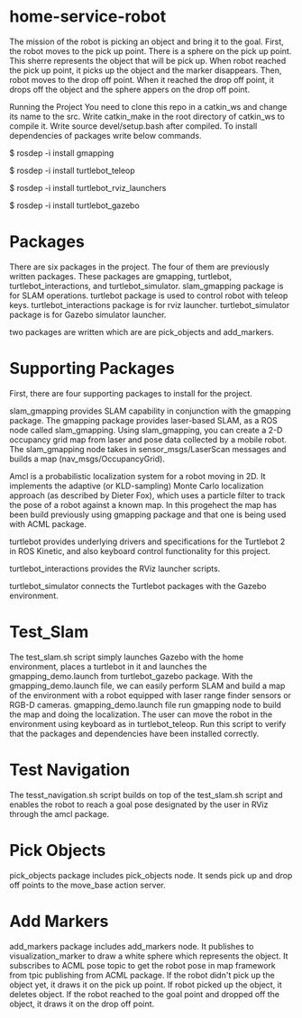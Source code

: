 # home-service-robot
 The mission of the robot is picking an object and bring it to the goal. First, the robot moves to the pick up point. There is a  sphere on the pick up point. This sherre represents the object that will be pick up. When robot reached the pick up point, it picks up the object and the marker disappears. Then, robot moves to the drop off point.
 When it reached the drop off point, it drops off the object and the sphere appers on the drop off point.
 
 
Running the Project
You need to clone this repo in a catkin_ws and change its name to the src. Write catkin_make in the root directory of catkin_ws to compile it. Write source devel/setup.bash after compiled. To install dependencies of packages write below commands.

$ rosdep -i install gmapping

$ rosdep -i install turtlebot_teleop

$ rosdep -i install turtlebot_rviz_launchers

$ rosdep -i install turtlebot_gazebo



# Packages
There are six packages in the project. The four of them are previously written packages. These packages are gmapping, turtlebot, turtlebot_interactions, and turtlebot_simulator. slam_gmapping package is for SLAM operations. turtlebot package is used to control robot with teleop keys. turtlebot_interactions package is for rviz launcher. turtlebot_simulator package is for Gazebo simulator launcher.

two packages are written which are  are pick_objects and add_markers.

# Supporting Packages
First, there are four supporting packages to install for the project.

slam_gmapping provides SLAM capability in conjunction with the gmapping package. The gmapping package provides laser-based SLAM, as a ROS node called slam_gmapping. Using slam_gmapping, you can create a 2-D occupancy grid map from laser and pose data collected by a mobile robot. 
The slam_gmapping node takes in sensor_msgs/LaserScan messages and builds a map (nav_msgs/OccupancyGrid).

Amcl is a probabilistic localization system for a robot moving in 2D. It implements the adaptive (or KLD-sampling) Monte Carlo localization approach (as described by Dieter Fox), which uses a particle filter to track the pose of a robot against a known map. In this progehect the map has been build previously using gmapping package and that one is being used with ACML package. 

turtlebot provides underlying drivers and specifications for the Turtlebot 2 in ROS Kinetic, and also keyboard control functionality for this project.

turtlebot_interactions provides the RViz launcher scripts.

turtlebot_simulator connects the Turtlebot packages with the Gazebo environment.

# Test_Slam 
The test_slam.sh script simply launches Gazebo with the home environment, places a turtlebot in it and launches the gmapping_demo.launch from turtlebot_gazebo package.
With the gmapping_demo.launch file, we can easily perform SLAM and build a map of  the environment with a robot equipped with laser range finder sensors or RGB-D cameras. gmapping_demo.launch file run gmapping node to build the map and doing the localization. The user can move the robot in the environment using keyboard as in turtlebot_teleop. Run this script to verify that the packages and dependencies have been installed correctly.

# Test Navigation
The tesst_navigation.sh script builds on top of the test_slam.sh script and enables the robot to reach a goal pose designated by the user in RViz through the amcl package.


# Pick Objects
pick_objects package includes pick_objects node. It sends pick up and drop off points to the move_base action server. 

# Add Markers
add_markers package includes add_markers node. It publishes to visualization_marker to draw a white sphere which represents the object. It subscribes to ACML pose topic to get the robot pose in map framework from tpic publishing from ACML package. If the robot didn't pick up the object yet, it draws it on the pick up point. If robot picked up the object, it deletes object. If the robot reached to the goal point and dropped off the object, it draws it on the drop off point.
